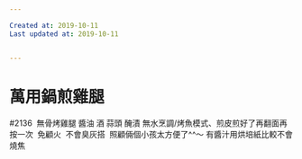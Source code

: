 ```yaml
---

Created at: 2019-10-11
Last updated at: 2019-10-11


---
```


# 萬用鍋煎雞腿


#2136  無骨烤雞腿
醬油 酒 蒜頭 醃漬
無水烹調/烤魚模式、煎皮煎好了再翻面再按一次  免顧火  不會臭灰搭  照顧倆個小孩太方便了^^～
有醬汁用烘培紙比較不會燒焦

